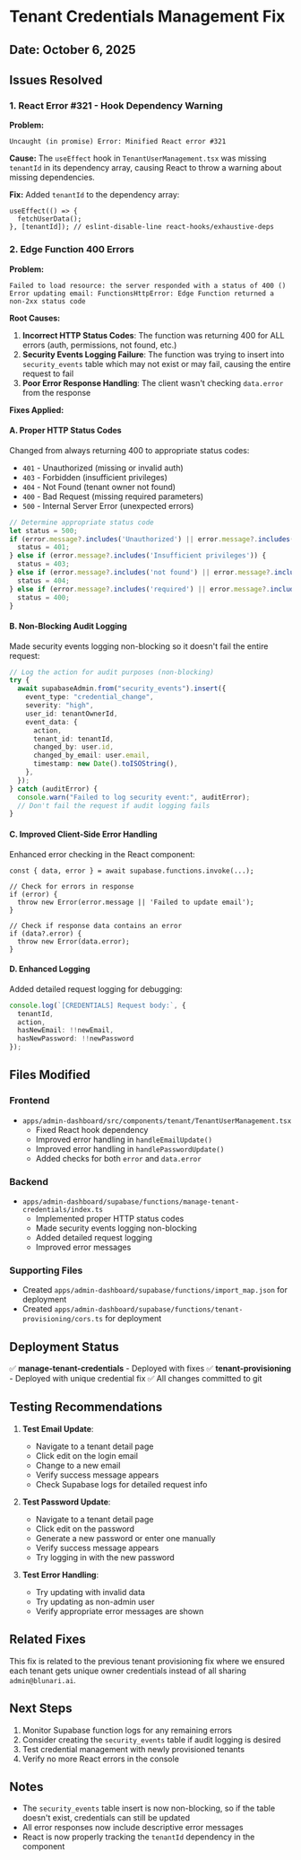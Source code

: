 # Tenant Credentials Management Fix

## Date: October 6, 2025

## Issues Resolved

### 1. React Error #321 - Hook Dependency Warning
**Problem:** 
```
Uncaught (in promise) Error: Minified React error #321
```

**Cause:** The `useEffect` hook in `TenantUserManagement.tsx` was missing `tenantId` in its dependency array, causing React to throw a warning about missing dependencies.

**Fix:** Added `tenantId` to the dependency array:
```tsx
useEffect(() => {
  fetchUserData();
}, [tenantId]); // eslint-disable-line react-hooks/exhaustive-deps
```

### 2. Edge Function 400 Errors
**Problem:**
```
Failed to load resource: the server responded with a status of 400 ()
Error updating email: FunctionsHttpError: Edge Function returned a non-2xx status code
```

**Root Causes:**
1. **Incorrect HTTP Status Codes**: The function was returning 400 for ALL errors (auth, permissions, not found, etc.)
2. **Security Events Logging Failure**: The function was trying to insert into `security_events` table which may not exist or may fail, causing the entire request to fail
3. **Poor Error Response Handling**: The client wasn't checking `data.error` from the response

**Fixes Applied:**

#### A. Proper HTTP Status Codes
Changed from always returning 400 to appropriate status codes:
- `401` - Unauthorized (missing or invalid auth)
- `403` - Forbidden (insufficient privileges)
- `404` - Not Found (tenant owner not found)
- `400` - Bad Request (missing required parameters)
- `500` - Internal Server Error (unexpected errors)

```typescript
// Determine appropriate status code
let status = 500;
if (error.message?.includes('Unauthorized') || error.message?.includes('authorization')) {
  status = 401;
} else if (error.message?.includes('Insufficient privileges')) {
  status = 403;
} else if (error.message?.includes('not found') || error.message?.includes('No tenant owner')) {
  status = 404;
} else if (error.message?.includes('required') || error.message?.includes('Invalid')) {
  status = 400;
}
```

#### B. Non-Blocking Audit Logging
Made security events logging non-blocking so it doesn't fail the entire request:
```typescript
// Log the action for audit purposes (non-blocking)
try {
  await supabaseAdmin.from("security_events").insert({
    event_type: "credential_change",
    severity: "high",
    user_id: tenantOwnerId,
    event_data: {
      action,
      tenant_id: tenantId,
      changed_by: user.id,
      changed_by_email: user.email,
      timestamp: new Date().toISOString(),
    },
  });
} catch (auditError) {
  console.warn("Failed to log security event:", auditError);
  // Don't fail the request if audit logging fails
}
```

#### C. Improved Client-Side Error Handling
Enhanced error checking in the React component:
```tsx
const { data, error } = await supabase.functions.invoke(...);

// Check for errors in response
if (error) {
  throw new Error(error.message || 'Failed to update email');
}

// Check if response data contains an error
if (data?.error) {
  throw new Error(data.error);
}
```

#### D. Enhanced Logging
Added detailed request logging for debugging:
```typescript
console.log(`[CREDENTIALS] Request body:`, { 
  tenantId, 
  action, 
  hasNewEmail: !!newEmail, 
  hasNewPassword: !!newPassword 
});
```

## Files Modified

### Frontend
- `apps/admin-dashboard/src/components/tenant/TenantUserManagement.tsx`
  - Fixed React hook dependency
  - Improved error handling in `handleEmailUpdate()`
  - Improved error handling in `handlePasswordUpdate()`
  - Added checks for both `error` and `data.error`

### Backend
- `apps/admin-dashboard/supabase/functions/manage-tenant-credentials/index.ts`
  - Implemented proper HTTP status codes
  - Made security events logging non-blocking
  - Added detailed request logging
  - Improved error messages

### Supporting Files
- Created `apps/admin-dashboard/supabase/functions/import_map.json` for deployment
- Created `apps/admin-dashboard/supabase/functions/tenant-provisioning/cors.ts` for deployment

## Deployment Status

✅ **manage-tenant-credentials** - Deployed with fixes
✅ **tenant-provisioning** - Deployed with unique credential fix
✅ All changes committed to git

## Testing Recommendations

1. **Test Email Update**:
   - Navigate to a tenant detail page
   - Click edit on the login email
   - Change to a new email
   - Verify success message appears
   - Check Supabase logs for detailed request info

2. **Test Password Update**:
   - Navigate to a tenant detail page
   - Click edit on the password
   - Generate a new password or enter one manually
   - Verify success message appears
   - Try logging in with the new password

3. **Test Error Handling**:
   - Try updating with invalid data
   - Try updating as non-admin user
   - Verify appropriate error messages are shown

## Related Fixes

This fix is related to the previous tenant provisioning fix where we ensured each tenant gets unique owner credentials instead of all sharing `admin@blunari.ai`.

## Next Steps

1. Monitor Supabase function logs for any remaining errors
2. Consider creating the `security_events` table if audit logging is desired
3. Test credential management with newly provisioned tenants
4. Verify no more React errors in the console

## Notes

- The `security_events` table insert is now non-blocking, so if the table doesn't exist, credentials can still be updated
- All error responses now include descriptive error messages
- React is now properly tracking the `tenantId` dependency in the component
